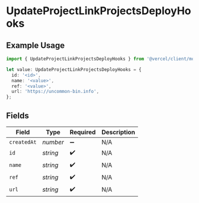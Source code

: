 # UpdateProjectLinkProjectsDeployHooks

## Example Usage

```typescript
import { UpdateProjectLinkProjectsDeployHooks } from '@vercel/client/models/operations';

let value: UpdateProjectLinkProjectsDeployHooks = {
  id: '<id>',
  name: '<value>',
  ref: '<value>',
  url: 'https://uncommon-bin.info',
};
```

## Fields

| Field       | Type     | Required           | Description |
| ----------- | -------- | ------------------ | ----------- |
| `createdAt` | _number_ | :heavy_minus_sign: | N/A         |
| `id`        | _string_ | :heavy_check_mark: | N/A         |
| `name`      | _string_ | :heavy_check_mark: | N/A         |
| `ref`       | _string_ | :heavy_check_mark: | N/A         |
| `url`       | _string_ | :heavy_check_mark: | N/A         |
